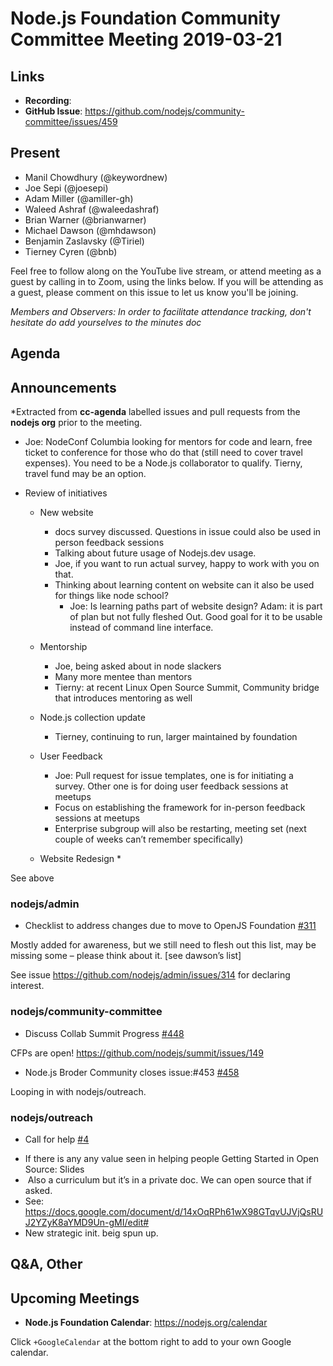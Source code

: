 # Node.js Foundation Community Committee Meeting 2019-03-21

## Links

* **Recording**: 
* **GitHub Issue**: https://github.com/nodejs/community-committee/issues/459

## Present

* Manil Chowdhury (@keywordnew)
* Joe Sepi (@joesepi)
* Adam Miller (@amiller-gh)
* Waleed Ashraf (@waleedashraf)
* Brian Warner (@brianwarner) 
* Michael Dawson (@mhdawson)
* Benjamin Zaslavsky (@Tiriel)
* Tierney Cyren (@bnb)

Feel free to follow along on the YouTube live stream, or attend meeting as a guest 
by calling in to Zoom, using the links below. If you will be attending as a guest, 
please comment on this issue to let us know you'll be joining.

*Members and Observers: In order to facilitate attendance tracking, don't hesitate do add yourselves to the minutes doc*

## Agenda

## Announcements
 
*Extracted from **cc-agenda** labelled issues and pull requests from the **nodejs org** prior to the meeting.

*  Joe: NodeConf Columbia looking for mentors for code and learn, free ticket to conference for
    those who do that (still need to cover travel expenses).  You need to be a Node.js
    collaborator to qualify. Tierny, travel fund may be an option.  

* Review of initiatives
  * New website
    * docs survey discussed.  Questions in issue could also be used in person feedback
      sessions
    * Talking about future usage of Nodejs.dev usage.
    * Joe, if you want to run actual survey, happy to work with you on that.
    * Thinking about learning content on website can it also be used for things like node school?
      * Joe: Is learning paths part of website design?  Adam: it is part of plan but not fully fleshed
         Out.  Good goal for it to be usable instead of command line interface.
  * Mentorship
    * Joe, being asked about in node slackers
    * Many more mentee than mentors
    * Tierny: at recent Linux Open Source Summit, Community bridge that introduces mentoring
       as well

  * Node.js collection update
    * Tierney, continuing to run, larger maintained by foundation
  * User Feedback
    * Joe: Pull request for issue templates, one is for initiating a survey. Other one is for doing
       user feedback sessions at meetups
    * Focus on establishing the framework for in-person feedback sessions at meetups
    * Enterprise subgroup will also be restarting, meeting set (next couple of weeks can’t
      remember specifically)

  * Website Redesign
    * 

See above

### nodejs/admin

* Checklist to address changes due to move to OpenJS Foundation [#311](https://github.com/nodejs/admin/issues/311)

Mostly added for awareness, but we still need to flesh out this list, may be missing some – please think about it. [see dawson’s list]

See issue https://github.com/nodejs/admin/issues/314 for declaring interest.

### nodejs/community-committee

* Discuss Collab Summit Progress [#448](https://github.com/nodejs/community-committee/issues/448)

CFPs are open! https://github.com/nodejs/summit/issues/149

* Node.js Broder Community closes issue:#453 [#458](https://github.com/nodejs/community-committee/issues/458)

Looping in with nodejs/outreach.


### nodejs/outreach

* Call for help [#4](https://github.com/nodejs/outreach/issues/4)
- If there is any any value seen in helping people Getting Started in Open Source:
Slides
-  Also a curriculum but it’s in a private doc. We can open source that if asked.
- See: https://docs.google.com/document/d/14xOqRPh61wX98GTqvUJVjQsRUJ2YZyK8aYMD9Un-gMI/edit#
- New strategic init. beig spun up.

## Q&A, Other

## Upcoming Meetings

* **Node.js Foundation Calendar**: https://nodejs.org/calendar

Click `+GoogleCalendar` at the bottom right to add to your own Google calendar.

